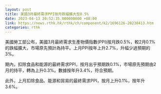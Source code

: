 ```yaml
---
layout: post
title: 美國3月最終需求PPI按月跌幅擴大至0.5%
date: 2023-04-13 20:52:35.000000000 +08:00
link: https://news.rthk.hk/rthk/ch/component/k2/1696126-20230413.htm
categories: rthk
---
```


美國勞工部公布，美國3月最終需求生產物價指數(PPI)按月跌0.5%，較2月0.1%的跌幅擴大，市場原先預計為持平。上月PPI按年上升2.7%，升幅少過預期的3%。

期內，扣除食品和能源的最終需求PPI，按月出乎預期跌0.1%，市場原先預期由2月的持平，轉為上升0.3%。數據按年升3.4%，符合預期。

此外，上月扣除食品、能源和貿易的最終需求PPI，按月上升0.1%，按年升3.6%。
